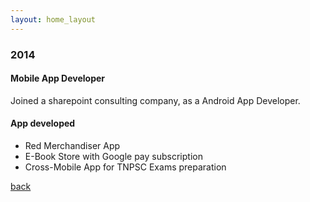 ```yaml
---
layout: home_layout
---
```


### [](#header-2) 2014

#### Mobile App Developer

Joined a sharepoint consulting company, as a Android App Developer.

#### App developed

- Red Merchandiser App
- E-Book Store with Google pay subscription
- Cross-Mobile App for TNPSC Exams preparation

[back](../../index.md)
